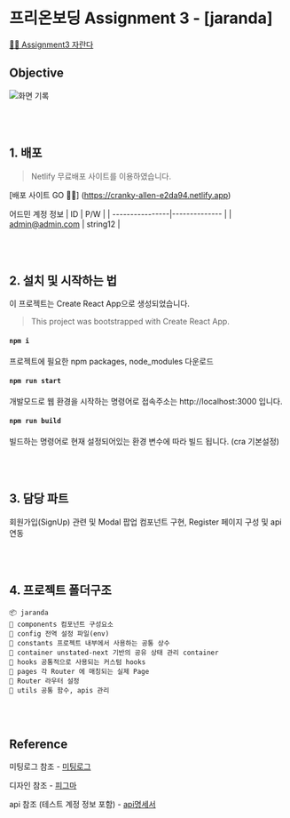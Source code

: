 # 프리온보딩 Assignment 3 - [jaranda]
[🏄🏻 Assignment3 자란다](https://www.notion.so/Assignment-3-9fdda37ca68a4748a3e034d80e4533ef)

## Objective

![화면 기록](https://user-images.githubusercontent.com/59982256/129191593-2d4fd9d9-d048-4567-9dab-aa6cfb7ee10e.gif)


<br>
<br>



## 1. 배포

> Netlify 무료배포 사이트를 이용하였습니다.

[배포 사이트 GO 🏄🏻] (https://cranky-allen-e2da94.netlify.app)

어드민 계정 정보 
| ID              | P/W           |
| ----------------|-------------- |
| admin@admin.com | string12      |

<br>
<br>


## 2. 설치 및 시작하는 법

이 프로젝트는 Create React App으로 생성되었습니다.

> This project was bootstrapped with Create React App.

#### `npm i`

프로젝트에 필요한 npm packages, node_modules 다운로드

#### `npm run start`

개발모드로 웹 환경을 시작하는 명령어로
접속주소는 http://localhost:3000 입니다.

#### `npm run build`

빌드하는 명령어로 현재 설정되어있는 환경 변수에 따라 빌드 됩니다.
(cra 기본설정)


<br>
<br>


## 3. 담당 파트
회원가입(SignUp) 관련 및 Modal 팝업 컴포넌트 구현, Register 페이지 구성 및 api 연동


<br>
<br>

## 4. 프로젝트 폴더구조

```
📦 jaranda
💾 components 컴포넌트 구성요소
💾 config 전역 설정 파일(env)
💾 constants 프로젝트 내부에서 사용하는 공통 상수
💾 container unstated-next 기반의 공유 상태 관리 container
💾 hooks 공통적으로 사용되는 커스텀 hooks
💾 pages 각 Router 에 매칭되는 실제 Page
💾 Router 라우터 설정
💾 utils 공통 함수, apis 관리
```

<br>
<br>


## Reference

미팅로그 참조 - [미팅로그](https://www.notion.so/jaranda-b6d2e1e0c0504191a68795bfbd17f3c4)

디자인 참조 - [피그마](https://www.figma.com/file/OL0x0hPOjonwF0Vl9jVuKD/Untitled?node-id=5%3A2)

api 참조 (테스트 계정 정보 포함) - [api명세서](https://alpine-principle-c26.notion.site/api-b50d60e7dd3f47c4878fdc0b12a5e176)

